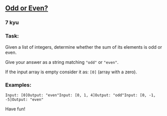 <h2><a href=https://www.codewars.com/kata/5949481f86420f59480000e7/train/javascript target="_blank">Odd or Even?</a></h2><h3>7 kyu</h3><h3 id="task">Task:</h3><p>Given a list of integers, determine whether the sum of its elements is odd or even.</p><p>Give your answer as a string matching <code>"odd"</code> or <code>"even"</code>.</p><p>If the input array is empty consider it as: <code>[0]</code> (array with a zero).</p><h3 id="examples">Examples:</h3><pre><code>Input: [0]Output: "even"Input: [0, 1, 4]Output: "odd"Input: [0, -1, -5]Output: "even"</code></pre><p>Have fun!</p>